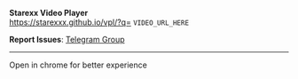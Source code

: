 <b>Starexx Video Player</b>
<br>
https://starexxx.github.io/vpl/?q= `VIDEO_URL_HERE`

**Report Issues**: [Telegram Group](https://t.me/starexxchat)

---

Open in chrome for better experience